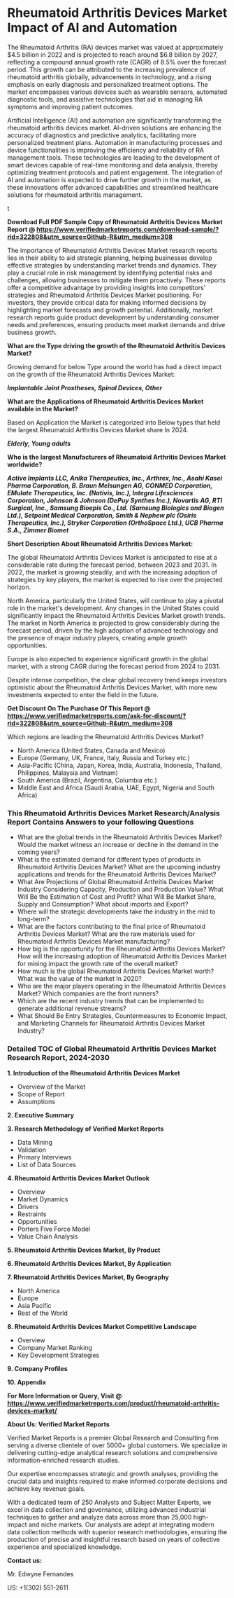 <meta name="title" content="Global Rheumatoid Arthritis Devices Market Impact of AI and Automation"><meta name="description" content="The Rheumatoid Arthritis (RA) devices market was valued at approximately $4.5 billion in 2022 and is projected to reach around $6.8 billion by 2027, reflecting a compo"><meta name="title" content="Rheumatoid Arthritis Devices Market Size, Share, Scope, Trends, Growth, Opportunities, Analysis, Forecast"><h1>Rheumatoid Arthritis Devices Market Impact of AI and Automation</h1><p>The Rheumatoid Arthritis (RA) devices market was valued at approximately $4.5 billion in 2022 and is projected to reach around $6.8 billion by 2027, reflecting a compound annual growth rate (CAGR) of 8.5% over the forecast period. This growth can be attributed to the increasing prevalence of rheumatoid arthritis globally, advancements in technology, and a rising emphasis on early diagnosis and personalized treatment options. The market encompasses various devices such as wearable sensors, automated diagnostic tools, and assistive technologies that aid in managing RA symptoms and improving patient outcomes.</p><p>Artificial Intelligence (AI) and automation are significantly transforming the rheumatoid arthritis devices market. AI-driven solutions are enhancing the accuracy of diagnostics and predictive analytics, facilitating more personalized treatment plans. Automation in manufacturing processes and device functionalities is improving the efficiency and reliability of RA management tools. These technologies are leading to the development of smart devices capable of real-time monitoring and data analysis, thereby optimizing treatment protocols and patient engagement. The integration of AI and automation is expected to drive further growth in the market, as these innovations offer advanced capabilities and streamlined healthcare solutions for rheumatoid arthritis management.</p>t</p><p id="" class=""><strong>Download Full PDF Sample Copy of Rheumatoid Arthritis Devices Market Report @ <a href="https://www.verifiedmarketreports.com/download-sample/?rid=322808&utm_source=Github-R&utm_medium=308" target="_blank">https://www.verifiedmarketreports.com/download-sample/?rid=322808&utm_source=Github-R&utm_medium=308</a></strong></p><p>The importance of&nbsp;Rheumatoid Arthritis Devices Market research reports lies in their ability to aid strategic planning, helping businesses develop effective strategies by understanding market trends and dynamics. They play a crucial role in risk management by identifying potential risks and challenges, allowing businesses to mitigate them proactively. These reports offer a competitive advantage by providing insights into competitors' strategies and Rheumatoid Arthritis Devices Market positioning. For investors, they provide critical data for making informed decisions by highlighting market forecasts and growth potential. Additionally, market research reports guide product development by understanding consumer needs and preferences, ensuring products meet market demands and drive business growth.</p><p><strong>What are the&nbsp;Type driving the growth of the Rheumatoid Arthritis Devices Market?</strong></p><p id="" class="">Growing demand for below Type around the world has had a direct impact on the growth of the Rheumatoid Arthritis Devices Market:</p><em><strong>Implantable Joint Prostheses, Spinal Devices, Other</strong></em></p><strong>What are the&nbsp;Applications&nbsp;of Rheumatoid Arthritis Devices Market available in the Market?</strong></p><p id="" class="">Based on Application the Market is categorized into Below types that held the largest Rheumatoid Arthritis Devices Market share In 2024.</p><em><strong>Elderly, Young adults</strong></em></p><strong>Who is the largest Manufacturers of Rheumatoid Arthritis Devices Market worldwide?</strong></p><p><em><strong>Active Implants LLC, Anika Therapeutics, Inc., Arthrex, Inc., Asahi Kasei Pharma Corporation, B. Braun Melsungen AG, CONMED Corporation, EMulate Therapeutics, Inc. (Nativis, Inc.), Integra Lifesciences Corporation, Johnson & Johnson (DePuy Synthes Inc.), Novartis AG, RTI Surgical, Inc., Samsung Bioepis Co., Ltd. (Samsung Biologics and Biogen Ltd.), Setpoint Medical Corporation, Smith & Nephew plc (Osiris Therapeutics, Inc.), Stryker Corporation (OrthoSpace Ltd.), UCB Pharma S.A., Zimmer Biomet</strong></em></p><p id="" class=""><strong>Short Description About Rheumatoid Arthritis Devices Market:</strong></p><p>The global Rheumatoid Arthritis Devices Market is anticipated to rise at a considerable rate during the forecast period, between 2023 and 2031. In 2022, the market is growing steadily, and with the increasing adoption of strategies by key players, the market is expected to rise over the projected horizon.</p><p>North America, particularly the United States, will continue to play a pivotal role in the market's development. Any changes in the United States could significantly impact the Rheumatoid Arthritis Devices Market growth trends. The market in North America is projected to grow considerably during the forecast period, driven by the high adoption of advanced technology and the presence of major industry players, creating ample growth opportunities.</p><p>Europe is also expected to experience significant growth in the global market, with a strong CAGR during the forecast period from 2024 to 2031.</p><p>Despite intense competition, the clear global recovery trend keeps investors optimistic about the Rheumatoid Arthritis Devices Market, with more new investments expected to enter the field in the future.</p><p id="" class=""><strong>Get Discount On The Purchase Of This Report @ <a href="https://www.verifiedmarketreports.com/ask-for-discount/?rid=322808&utm_source=Github-R&utm_medium=308" target="_blank">https://www.verifiedmarketreports.com/ask-for-discount/?rid=322808&utm_source=Github-R&utm_medium=308</a></strong></p>Which regions are leading the Rheumatoid Arthritis Devices Market?</p><ul><li>North America (United States, Canada and Mexico)</li><li>Europe (Germany, UK, France, Italy, Russia and Turkey etc.)</li><li>Asia-Pacific (China, Japan, Korea, India, Australia, Indonesia, Thailand, Philippines, Malaysia and Vietnam)</li><li>South America (Brazil, Argentina, Columbia etc.)</li><li>Middle East and Africa (Saudi Arabia, UAE, Egypt, Nigeria and South Africa)</li></ul><h3 id="" class="">This Rheumatoid Arthritis Devices Market Research/Analysis Report Contains Answers to your following Questions</h3><ul><li>What are the global trends in the Rheumatoid Arthritis Devices Market? Would the market witness an increase or decline in the demand in the coming years?</li><li>What is the estimated demand for different types of products in Rheumatoid Arthritis Devices Market? What are the upcoming industry applications and trends for the Rheumatoid Arthritis Devices Market?</li><li>What Are Projections of Global Rheumatoid Arthritis Devices Market Industry Considering Capacity, Production and Production Value? What Will Be the Estimation of Cost and Profit? What Will Be Market Share, Supply and Consumption? What about imports and Export?</li><li>Where will the strategic developments take the industry in the mid to long-term?</li><li>What are the factors contributing to the final price of Rheumatoid Arthritis Devices Market? What are the raw materials used for Rheumatoid Arthritis Devices Market manufacturing?</li><li>How big is the opportunity for the Rheumatoid Arthritis Devices Market? How will the increasing adoption of Rheumatoid Arthritis Devices Market for mining impact the growth rate of the overall market?</li><li>How much is the global Rheumatoid Arthritis Devices Market worth? What was the value of the market In 2020?</li><li>Who are the major players operating in the Rheumatoid Arthritis Devices Market? Which companies are the front runners?</li><li>Which are the recent industry trends that can be implemented to generate additional revenue streams?</li><li>What Should Be Entry Strategies, Countermeasures to Economic Impact, and Marketing Channels for Rheumatoid Arthritis Devices Market Industry?</li></ul><h3 id="" class="">Detailed TOC of Global Rheumatoid Arthritis Devices Market Research Report, 2024-2030</h3><p id="" class=""><strong>1. Introduction of the Rheumatoid Arthritis Devices Market</strong></p><ul><li>Overview of the Market</li><li>Scope of Report</li><li>Assumptions</li></ul><p id="" class=""><strong>2. Executive Summary</strong></p><p id="" class=""><strong>3. Research Methodology of Verified Market Reports</strong></p><ul><li>Data Mining</li><li>Validation</li><li>Primary Interviews</li><li>List of Data Sources</li></ul><p id="" class=""><strong>4. Rheumatoid Arthritis Devices Market Outlook</strong></p><ul><li>Overview</li><li>Market Dynamics</li><li>Drivers</li><li>Restraints</li><li>Opportunities</li><li>Porters Five Force Model</li><li>Value Chain Analysis</li></ul><p id="" class=""><strong>5. Rheumatoid Arthritis Devices Market, By Product</strong></p><p id="" class=""><strong>6. Rheumatoid Arthritis Devices Market, By Application</strong></p><p id="" class=""><strong>7. Rheumatoid Arthritis Devices Market, By Geography</strong></p><ul><li>North America</li><li>Europe</li><li>Asia Pacific</li><li>Rest of the World</li></ul><p id="" class=""><strong>8. Rheumatoid Arthritis Devices Market Competitive Landscape</strong></p><ul><li>Overview</li><li>Company Market Ranking</li><li>Key Development Strategies</li></ul><p id="" class=""><strong>9. Company Profiles</strong></p><p id="" class=""><strong>10. Appendix</strong></p><p id="" class=""><strong>For More Information or Query, Visit @ <a href="https://www.verifiedmarketreports.com/product/rheumatoid-arthritis-devices-market/" target="_blank">https://www.verifiedmarketreports.com/product/rheumatoid-arthritis-devices-market/</a></strong></p><p id="" class=""><strong>About Us: Verified Market Reports</strong></p><p id="" class="">Verified Market Reports is a premier Global Research and Consulting firm serving a diverse clientele of over 5000+ global customers. We specialize in delivering cutting-edge analytical research solutions and comprehensive information-enriched research studies.</p><p id="" class="">Our expertise encompasses strategic and growth analyses, providing the crucial data and insights required to make informed corporate decisions and achieve key revenue goals.</p><p id="" class="">With a dedicated team of 250 Analysts and Subject Matter Experts, we excel in data collection and governance, utilizing advanced industrial techniques to gather and analyze data across more than 25,000 high-impact and niche markets. Our analysts are adept at integrating modern data collection methods with superior research methodologies, ensuring the production of precise and insightful research based on years of collective experience and specialized knowledge.</p><p id="" class=""><strong>Contact us:</strong></p><p id="" class="">Mr. Edwyne Fernandes</p><p id="" class="">US: +1(302) 551-2611</p>